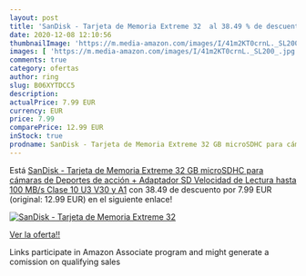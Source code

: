 ```yaml
---
layout: post
title: 'SanDisk - Tarjeta de Memoria Extreme 32  al 38.49 % de descuento'
date: 2020-12-08 12:10:56
thumbnailImage: 'https://m.media-amazon.com/images/I/41m2KT0crnL._SL200_.jpg'
images: [ 'https://m.media-amazon.com/images/I/41m2KT0crnL._SL200_.jpg' ]
comments: true
category: ofertas
author: ring
slug: B06XYTDCC5
description:
actualPrice: 7.99 EUR
currency: EUR
price: 7.99
comparePrice: 12.99 EUR
inStock: true
prodname: SanDisk - Tarjeta de Memoria Extreme 32 GB microSDHC para cámaras de Deportes de acción + Adaptador SD  Velocidad de Lectura hasta 100 MB/s  Clase 10  U3  V30 y A1
---
```


Está [SanDisk - Tarjeta de Memoria Extreme 32 GB microSDHC para cámaras de Deportes de acción + Adaptador SD  Velocidad de Lectura hasta 100 MB/s  Clase 10  U3  V30 y A1](https://www.amazon.es/dp/B06XYTDCC5/?tag=tolees-21) con 38.49 de descuento por 7.99 EUR (original: 12.99 EUR) en el siguiente enlace!

[![SanDisk - Tarjeta de Memoria Extreme 32 ](https://m.media-amazon.com/images/I/41m2KT0crnL._SL200_.jpg)](https://www.amazon.es/dp/B06XYTDCC5/?tag=tolees-21)

[Ver la oferta!!](https://www.amazon.es/dp/B06XYTDCC5/?tag=tolees-21)

Links participate in Amazon Associate program and might generate a comission on qualifying sales



